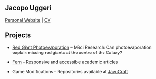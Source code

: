 ## Jacopo Uggeri
[Personal Website](jacopouggeri.github.io) | [CV](https://jacopouggeri.github.io/a4cv/)

## Projects
- [Red Giant Photoevaporation](github.com/jacopouggeri/red_giant_photoevaporation) – MSci Research: Can photoevaporation explain missing red giants at the centre of the Galaxy?
- [Fern](github.com/jacopouggeri/fern) – Responsive and accessible academic articles

- Game Modifications – Repositories available at [JayuCraft](github.com/jayucraft)
